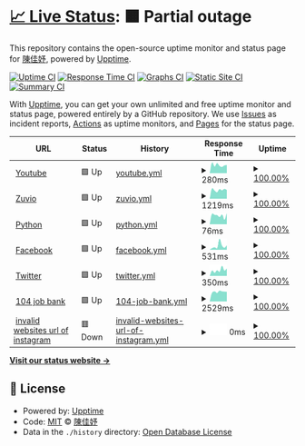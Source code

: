 # [📈 Live Status](https://chen905.github.io/upptime_implement): <!--live status--> **🟧 Partial outage**

This repository contains the open-source uptime monitor and status page for [陳佳妤](https://im.mgt.ncu.edu.tw/), powered by [Upptime](https://github.com/upptime/upptime).

[![Uptime CI](https://github.com/chen905/upptime_implement/workflows/Uptime%20CI/badge.svg)](https://github.com/chen905/upptime_implement/actions?query=workflow%3A%22Uptime+CI%22)
[![Response Time CI](https://github.com/chen905/upptime_implement/workflows/Response%20Time%20CI/badge.svg)](https://github.com/chen905/upptime_implement/actions?query=workflow%3A%22Response+Time+CI%22)
[![Graphs CI](https://github.com/chen905/upptime_implement/workflows/Graphs%20CI/badge.svg)](https://github.com/chen905/upptime_implement/actions?query=workflow%3A%22Graphs+CI%22)
[![Static Site CI](https://github.com/chen905/upptime_implement/workflows/Static%20Site%20CI/badge.svg)](https://github.com/chen905/upptime_implement/actions?query=workflow%3A%22Static+Site+CI%22)
[![Summary CI](https://github.com/chen905/upptime_implement/workflows/Summary%20CI/badge.svg)](https://github.com/chen905/upptime_implement/actions?query=workflow%3A%22Summary+CI%22)

With [Upptime](https://upptime.js.org), you can get your own unlimited and free uptime monitor and status page, powered entirely by a GitHub repository. We use [Issues](https://github.com/chen905/upptime_implement/issues) as incident reports, [Actions](https://github.com/chen905/upptime_implement/actions) as uptime monitors, and [Pages](https://chen905.github.io/upptime_implement) for the status page.

<!--start: status pages-->
<!-- This summary is generated by Upptime (https://github.com/upptime/upptime) -->
<!-- Do not edit this manually, your changes will be overwritten -->
<!-- prettier-ignore -->
| URL | Status | History | Response Time | Uptime |
| --- | ------ | ------- | ------------- | ------ |
| <img alt="" src="https://favicons.githubusercontent.com/www.youtube.com" height="13"> [Youtube](https://www.youtube.com) | 🟩 Up | [youtube.yml](https://github.com/chen905/upptime_implement/commits/HEAD/history/youtube.yml) | <details><summary><img alt="Response time graph" src="./graphs/youtube/response-time-week.png" height="20"> 280ms</summary><br><a href="https://chen905.github.io/upptime_implement/history/youtube"><img alt="Response time 270" src="https://img.shields.io/endpoint?url=https%3A%2F%2Fraw.githubusercontent.com%2Fchen905%2Fupptime_implement%2FHEAD%2Fapi%2Fyoutube%2Fresponse-time.json"></a><br><a href="https://chen905.github.io/upptime_implement/history/youtube"><img alt="24-hour response time 284" src="https://img.shields.io/endpoint?url=https%3A%2F%2Fraw.githubusercontent.com%2Fchen905%2Fupptime_implement%2FHEAD%2Fapi%2Fyoutube%2Fresponse-time-day.json"></a><br><a href="https://chen905.github.io/upptime_implement/history/youtube"><img alt="7-day response time 280" src="https://img.shields.io/endpoint?url=https%3A%2F%2Fraw.githubusercontent.com%2Fchen905%2Fupptime_implement%2FHEAD%2Fapi%2Fyoutube%2Fresponse-time-week.json"></a><br><a href="https://chen905.github.io/upptime_implement/history/youtube"><img alt="30-day response time 270" src="https://img.shields.io/endpoint?url=https%3A%2F%2Fraw.githubusercontent.com%2Fchen905%2Fupptime_implement%2FHEAD%2Fapi%2Fyoutube%2Fresponse-time-month.json"></a><br><a href="https://chen905.github.io/upptime_implement/history/youtube"><img alt="1-year response time 270" src="https://img.shields.io/endpoint?url=https%3A%2F%2Fraw.githubusercontent.com%2Fchen905%2Fupptime_implement%2FHEAD%2Fapi%2Fyoutube%2Fresponse-time-year.json"></a></details> | <details><summary><a href="https://chen905.github.io/upptime_implement/history/youtube">100.00%</a></summary><a href="https://chen905.github.io/upptime_implement/history/youtube"><img alt="All-time uptime 100.00%" src="https://img.shields.io/endpoint?url=https%3A%2F%2Fraw.githubusercontent.com%2Fchen905%2Fupptime_implement%2FHEAD%2Fapi%2Fyoutube%2Fuptime.json"></a><br><a href="https://chen905.github.io/upptime_implement/history/youtube"><img alt="24-hour uptime 100.00%" src="https://img.shields.io/endpoint?url=https%3A%2F%2Fraw.githubusercontent.com%2Fchen905%2Fupptime_implement%2FHEAD%2Fapi%2Fyoutube%2Fuptime-day.json"></a><br><a href="https://chen905.github.io/upptime_implement/history/youtube"><img alt="7-day uptime 100.00%" src="https://img.shields.io/endpoint?url=https%3A%2F%2Fraw.githubusercontent.com%2Fchen905%2Fupptime_implement%2FHEAD%2Fapi%2Fyoutube%2Fuptime-week.json"></a><br><a href="https://chen905.github.io/upptime_implement/history/youtube"><img alt="30-day uptime 100.00%" src="https://img.shields.io/endpoint?url=https%3A%2F%2Fraw.githubusercontent.com%2Fchen905%2Fupptime_implement%2FHEAD%2Fapi%2Fyoutube%2Fuptime-month.json"></a><br><a href="https://chen905.github.io/upptime_implement/history/youtube"><img alt="1-year uptime 100.00%" src="https://img.shields.io/endpoint?url=https%3A%2F%2Fraw.githubusercontent.com%2Fchen905%2Fupptime_implement%2FHEAD%2Fapi%2Fyoutube%2Fuptime-year.json"></a></details>
| <img alt="" src="https://favicons.githubusercontent.com/irs.zuvio.com.tw" height="13"> [Zuvio](https://irs.zuvio.com.tw) | 🟩 Up | [zuvio.yml](https://github.com/chen905/upptime_implement/commits/HEAD/history/zuvio.yml) | <details><summary><img alt="Response time graph" src="./graphs/zuvio/response-time-week.png" height="20"> 1219ms</summary><br><a href="https://chen905.github.io/upptime_implement/history/zuvio"><img alt="Response time 1204" src="https://img.shields.io/endpoint?url=https%3A%2F%2Fraw.githubusercontent.com%2Fchen905%2Fupptime_implement%2FHEAD%2Fapi%2Fzuvio%2Fresponse-time.json"></a><br><a href="https://chen905.github.io/upptime_implement/history/zuvio"><img alt="24-hour response time 1219" src="https://img.shields.io/endpoint?url=https%3A%2F%2Fraw.githubusercontent.com%2Fchen905%2Fupptime_implement%2FHEAD%2Fapi%2Fzuvio%2Fresponse-time-day.json"></a><br><a href="https://chen905.github.io/upptime_implement/history/zuvio"><img alt="7-day response time 1219" src="https://img.shields.io/endpoint?url=https%3A%2F%2Fraw.githubusercontent.com%2Fchen905%2Fupptime_implement%2FHEAD%2Fapi%2Fzuvio%2Fresponse-time-week.json"></a><br><a href="https://chen905.github.io/upptime_implement/history/zuvio"><img alt="30-day response time 1204" src="https://img.shields.io/endpoint?url=https%3A%2F%2Fraw.githubusercontent.com%2Fchen905%2Fupptime_implement%2FHEAD%2Fapi%2Fzuvio%2Fresponse-time-month.json"></a><br><a href="https://chen905.github.io/upptime_implement/history/zuvio"><img alt="1-year response time 1204" src="https://img.shields.io/endpoint?url=https%3A%2F%2Fraw.githubusercontent.com%2Fchen905%2Fupptime_implement%2FHEAD%2Fapi%2Fzuvio%2Fresponse-time-year.json"></a></details> | <details><summary><a href="https://chen905.github.io/upptime_implement/history/zuvio">100.00%</a></summary><a href="https://chen905.github.io/upptime_implement/history/zuvio"><img alt="All-time uptime 100.00%" src="https://img.shields.io/endpoint?url=https%3A%2F%2Fraw.githubusercontent.com%2Fchen905%2Fupptime_implement%2FHEAD%2Fapi%2Fzuvio%2Fuptime.json"></a><br><a href="https://chen905.github.io/upptime_implement/history/zuvio"><img alt="24-hour uptime 100.00%" src="https://img.shields.io/endpoint?url=https%3A%2F%2Fraw.githubusercontent.com%2Fchen905%2Fupptime_implement%2FHEAD%2Fapi%2Fzuvio%2Fuptime-day.json"></a><br><a href="https://chen905.github.io/upptime_implement/history/zuvio"><img alt="7-day uptime 100.00%" src="https://img.shields.io/endpoint?url=https%3A%2F%2Fraw.githubusercontent.com%2Fchen905%2Fupptime_implement%2FHEAD%2Fapi%2Fzuvio%2Fuptime-week.json"></a><br><a href="https://chen905.github.io/upptime_implement/history/zuvio"><img alt="30-day uptime 100.00%" src="https://img.shields.io/endpoint?url=https%3A%2F%2Fraw.githubusercontent.com%2Fchen905%2Fupptime_implement%2FHEAD%2Fapi%2Fzuvio%2Fuptime-month.json"></a><br><a href="https://chen905.github.io/upptime_implement/history/zuvio"><img alt="1-year uptime 100.00%" src="https://img.shields.io/endpoint?url=https%3A%2F%2Fraw.githubusercontent.com%2Fchen905%2Fupptime_implement%2FHEAD%2Fapi%2Fzuvio%2Fuptime-year.json"></a></details>
| <img alt="" src="https://favicons.githubusercontent.com/www.python.org" height="13"> [Python](https://www.python.org) | 🟩 Up | [python.yml](https://github.com/chen905/upptime_implement/commits/HEAD/history/python.yml) | <details><summary><img alt="Response time graph" src="./graphs/python/response-time-week.png" height="20"> 76ms</summary><br><a href="https://chen905.github.io/upptime_implement/history/python"><img alt="Response time 70" src="https://img.shields.io/endpoint?url=https%3A%2F%2Fraw.githubusercontent.com%2Fchen905%2Fupptime_implement%2FHEAD%2Fapi%2Fpython%2Fresponse-time.json"></a><br><a href="https://chen905.github.io/upptime_implement/history/python"><img alt="24-hour response time 94" src="https://img.shields.io/endpoint?url=https%3A%2F%2Fraw.githubusercontent.com%2Fchen905%2Fupptime_implement%2FHEAD%2Fapi%2Fpython%2Fresponse-time-day.json"></a><br><a href="https://chen905.github.io/upptime_implement/history/python"><img alt="7-day response time 76" src="https://img.shields.io/endpoint?url=https%3A%2F%2Fraw.githubusercontent.com%2Fchen905%2Fupptime_implement%2FHEAD%2Fapi%2Fpython%2Fresponse-time-week.json"></a><br><a href="https://chen905.github.io/upptime_implement/history/python"><img alt="30-day response time 70" src="https://img.shields.io/endpoint?url=https%3A%2F%2Fraw.githubusercontent.com%2Fchen905%2Fupptime_implement%2FHEAD%2Fapi%2Fpython%2Fresponse-time-month.json"></a><br><a href="https://chen905.github.io/upptime_implement/history/python"><img alt="1-year response time 70" src="https://img.shields.io/endpoint?url=https%3A%2F%2Fraw.githubusercontent.com%2Fchen905%2Fupptime_implement%2FHEAD%2Fapi%2Fpython%2Fresponse-time-year.json"></a></details> | <details><summary><a href="https://chen905.github.io/upptime_implement/history/python">100.00%</a></summary><a href="https://chen905.github.io/upptime_implement/history/python"><img alt="All-time uptime 100.00%" src="https://img.shields.io/endpoint?url=https%3A%2F%2Fraw.githubusercontent.com%2Fchen905%2Fupptime_implement%2FHEAD%2Fapi%2Fpython%2Fuptime.json"></a><br><a href="https://chen905.github.io/upptime_implement/history/python"><img alt="24-hour uptime 100.00%" src="https://img.shields.io/endpoint?url=https%3A%2F%2Fraw.githubusercontent.com%2Fchen905%2Fupptime_implement%2FHEAD%2Fapi%2Fpython%2Fuptime-day.json"></a><br><a href="https://chen905.github.io/upptime_implement/history/python"><img alt="7-day uptime 100.00%" src="https://img.shields.io/endpoint?url=https%3A%2F%2Fraw.githubusercontent.com%2Fchen905%2Fupptime_implement%2FHEAD%2Fapi%2Fpython%2Fuptime-week.json"></a><br><a href="https://chen905.github.io/upptime_implement/history/python"><img alt="30-day uptime 100.00%" src="https://img.shields.io/endpoint?url=https%3A%2F%2Fraw.githubusercontent.com%2Fchen905%2Fupptime_implement%2FHEAD%2Fapi%2Fpython%2Fuptime-month.json"></a><br><a href="https://chen905.github.io/upptime_implement/history/python"><img alt="1-year uptime 100.00%" src="https://img.shields.io/endpoint?url=https%3A%2F%2Fraw.githubusercontent.com%2Fchen905%2Fupptime_implement%2FHEAD%2Fapi%2Fpython%2Fuptime-year.json"></a></details>
| <img alt="" src="https://favicons.githubusercontent.com/www.facebook.com" height="13"> [Facebook](https://www.facebook.com) | 🟩 Up | [facebook.yml](https://github.com/chen905/upptime_implement/commits/HEAD/history/facebook.yml) | <details><summary><img alt="Response time graph" src="./graphs/facebook/response-time-week.png" height="20"> 531ms</summary><br><a href="https://chen905.github.io/upptime_implement/history/facebook"><img alt="Response time 363" src="https://img.shields.io/endpoint?url=https%3A%2F%2Fraw.githubusercontent.com%2Fchen905%2Fupptime_implement%2FHEAD%2Fapi%2Ffacebook%2Fresponse-time.json"></a><br><a href="https://chen905.github.io/upptime_implement/history/facebook"><img alt="24-hour response time 601" src="https://img.shields.io/endpoint?url=https%3A%2F%2Fraw.githubusercontent.com%2Fchen905%2Fupptime_implement%2FHEAD%2Fapi%2Ffacebook%2Fresponse-time-day.json"></a><br><a href="https://chen905.github.io/upptime_implement/history/facebook"><img alt="7-day response time 531" src="https://img.shields.io/endpoint?url=https%3A%2F%2Fraw.githubusercontent.com%2Fchen905%2Fupptime_implement%2FHEAD%2Fapi%2Ffacebook%2Fresponse-time-week.json"></a><br><a href="https://chen905.github.io/upptime_implement/history/facebook"><img alt="30-day response time 363" src="https://img.shields.io/endpoint?url=https%3A%2F%2Fraw.githubusercontent.com%2Fchen905%2Fupptime_implement%2FHEAD%2Fapi%2Ffacebook%2Fresponse-time-month.json"></a><br><a href="https://chen905.github.io/upptime_implement/history/facebook"><img alt="1-year response time 363" src="https://img.shields.io/endpoint?url=https%3A%2F%2Fraw.githubusercontent.com%2Fchen905%2Fupptime_implement%2FHEAD%2Fapi%2Ffacebook%2Fresponse-time-year.json"></a></details> | <details><summary><a href="https://chen905.github.io/upptime_implement/history/facebook">100.00%</a></summary><a href="https://chen905.github.io/upptime_implement/history/facebook"><img alt="All-time uptime 100.00%" src="https://img.shields.io/endpoint?url=https%3A%2F%2Fraw.githubusercontent.com%2Fchen905%2Fupptime_implement%2FHEAD%2Fapi%2Ffacebook%2Fuptime.json"></a><br><a href="https://chen905.github.io/upptime_implement/history/facebook"><img alt="24-hour uptime 100.00%" src="https://img.shields.io/endpoint?url=https%3A%2F%2Fraw.githubusercontent.com%2Fchen905%2Fupptime_implement%2FHEAD%2Fapi%2Ffacebook%2Fuptime-day.json"></a><br><a href="https://chen905.github.io/upptime_implement/history/facebook"><img alt="7-day uptime 100.00%" src="https://img.shields.io/endpoint?url=https%3A%2F%2Fraw.githubusercontent.com%2Fchen905%2Fupptime_implement%2FHEAD%2Fapi%2Ffacebook%2Fuptime-week.json"></a><br><a href="https://chen905.github.io/upptime_implement/history/facebook"><img alt="30-day uptime 100.00%" src="https://img.shields.io/endpoint?url=https%3A%2F%2Fraw.githubusercontent.com%2Fchen905%2Fupptime_implement%2FHEAD%2Fapi%2Ffacebook%2Fuptime-month.json"></a><br><a href="https://chen905.github.io/upptime_implement/history/facebook"><img alt="1-year uptime 100.00%" src="https://img.shields.io/endpoint?url=https%3A%2F%2Fraw.githubusercontent.com%2Fchen905%2Fupptime_implement%2FHEAD%2Fapi%2Ffacebook%2Fuptime-year.json"></a></details>
| <img alt="" src="https://favicons.githubusercontent.com/twitter.com" height="13"> [Twitter](https://twitter.com) | 🟩 Up | [twitter.yml](https://github.com/chen905/upptime_implement/commits/HEAD/history/twitter.yml) | <details><summary><img alt="Response time graph" src="./graphs/twitter/response-time-week.png" height="20"> 350ms</summary><br><a href="https://chen905.github.io/upptime_implement/history/twitter"><img alt="Response time 295" src="https://img.shields.io/endpoint?url=https%3A%2F%2Fraw.githubusercontent.com%2Fchen905%2Fupptime_implement%2FHEAD%2Fapi%2Ftwitter%2Fresponse-time.json"></a><br><a href="https://chen905.github.io/upptime_implement/history/twitter"><img alt="24-hour response time 441" src="https://img.shields.io/endpoint?url=https%3A%2F%2Fraw.githubusercontent.com%2Fchen905%2Fupptime_implement%2FHEAD%2Fapi%2Ftwitter%2Fresponse-time-day.json"></a><br><a href="https://chen905.github.io/upptime_implement/history/twitter"><img alt="7-day response time 350" src="https://img.shields.io/endpoint?url=https%3A%2F%2Fraw.githubusercontent.com%2Fchen905%2Fupptime_implement%2FHEAD%2Fapi%2Ftwitter%2Fresponse-time-week.json"></a><br><a href="https://chen905.github.io/upptime_implement/history/twitter"><img alt="30-day response time 295" src="https://img.shields.io/endpoint?url=https%3A%2F%2Fraw.githubusercontent.com%2Fchen905%2Fupptime_implement%2FHEAD%2Fapi%2Ftwitter%2Fresponse-time-month.json"></a><br><a href="https://chen905.github.io/upptime_implement/history/twitter"><img alt="1-year response time 295" src="https://img.shields.io/endpoint?url=https%3A%2F%2Fraw.githubusercontent.com%2Fchen905%2Fupptime_implement%2FHEAD%2Fapi%2Ftwitter%2Fresponse-time-year.json"></a></details> | <details><summary><a href="https://chen905.github.io/upptime_implement/history/twitter">100.00%</a></summary><a href="https://chen905.github.io/upptime_implement/history/twitter"><img alt="All-time uptime 100.00%" src="https://img.shields.io/endpoint?url=https%3A%2F%2Fraw.githubusercontent.com%2Fchen905%2Fupptime_implement%2FHEAD%2Fapi%2Ftwitter%2Fuptime.json"></a><br><a href="https://chen905.github.io/upptime_implement/history/twitter"><img alt="24-hour uptime 100.00%" src="https://img.shields.io/endpoint?url=https%3A%2F%2Fraw.githubusercontent.com%2Fchen905%2Fupptime_implement%2FHEAD%2Fapi%2Ftwitter%2Fuptime-day.json"></a><br><a href="https://chen905.github.io/upptime_implement/history/twitter"><img alt="7-day uptime 100.00%" src="https://img.shields.io/endpoint?url=https%3A%2F%2Fraw.githubusercontent.com%2Fchen905%2Fupptime_implement%2FHEAD%2Fapi%2Ftwitter%2Fuptime-week.json"></a><br><a href="https://chen905.github.io/upptime_implement/history/twitter"><img alt="30-day uptime 100.00%" src="https://img.shields.io/endpoint?url=https%3A%2F%2Fraw.githubusercontent.com%2Fchen905%2Fupptime_implement%2FHEAD%2Fapi%2Ftwitter%2Fuptime-month.json"></a><br><a href="https://chen905.github.io/upptime_implement/history/twitter"><img alt="1-year uptime 100.00%" src="https://img.shields.io/endpoint?url=https%3A%2F%2Fraw.githubusercontent.com%2Fchen905%2Fupptime_implement%2FHEAD%2Fapi%2Ftwitter%2Fuptime-year.json"></a></details>
| <img alt="" src="https://favicons.githubusercontent.com/www.104.com.tw" height="13"> [104 job bank](https://www.104.com.tw) | 🟩 Up | [104-job-bank.yml](https://github.com/chen905/upptime_implement/commits/HEAD/history/104-job-bank.yml) | <details><summary><img alt="Response time graph" src="./graphs/104-job-bank/response-time-week.png" height="20"> 2529ms</summary><br><a href="https://chen905.github.io/upptime_implement/history/104-job-bank"><img alt="Response time 2713" src="https://img.shields.io/endpoint?url=https%3A%2F%2Fraw.githubusercontent.com%2Fchen905%2Fupptime_implement%2FHEAD%2Fapi%2F104-job-bank%2Fresponse-time.json"></a><br><a href="https://chen905.github.io/upptime_implement/history/104-job-bank"><img alt="24-hour response time 2516" src="https://img.shields.io/endpoint?url=https%3A%2F%2Fraw.githubusercontent.com%2Fchen905%2Fupptime_implement%2FHEAD%2Fapi%2F104-job-bank%2Fresponse-time-day.json"></a><br><a href="https://chen905.github.io/upptime_implement/history/104-job-bank"><img alt="7-day response time 2529" src="https://img.shields.io/endpoint?url=https%3A%2F%2Fraw.githubusercontent.com%2Fchen905%2Fupptime_implement%2FHEAD%2Fapi%2F104-job-bank%2Fresponse-time-week.json"></a><br><a href="https://chen905.github.io/upptime_implement/history/104-job-bank"><img alt="30-day response time 2713" src="https://img.shields.io/endpoint?url=https%3A%2F%2Fraw.githubusercontent.com%2Fchen905%2Fupptime_implement%2FHEAD%2Fapi%2F104-job-bank%2Fresponse-time-month.json"></a><br><a href="https://chen905.github.io/upptime_implement/history/104-job-bank"><img alt="1-year response time 2713" src="https://img.shields.io/endpoint?url=https%3A%2F%2Fraw.githubusercontent.com%2Fchen905%2Fupptime_implement%2FHEAD%2Fapi%2F104-job-bank%2Fresponse-time-year.json"></a></details> | <details><summary><a href="https://chen905.github.io/upptime_implement/history/104-job-bank">100.00%</a></summary><a href="https://chen905.github.io/upptime_implement/history/104-job-bank"><img alt="All-time uptime 100.00%" src="https://img.shields.io/endpoint?url=https%3A%2F%2Fraw.githubusercontent.com%2Fchen905%2Fupptime_implement%2FHEAD%2Fapi%2F104-job-bank%2Fuptime.json"></a><br><a href="https://chen905.github.io/upptime_implement/history/104-job-bank"><img alt="24-hour uptime 100.00%" src="https://img.shields.io/endpoint?url=https%3A%2F%2Fraw.githubusercontent.com%2Fchen905%2Fupptime_implement%2FHEAD%2Fapi%2F104-job-bank%2Fuptime-day.json"></a><br><a href="https://chen905.github.io/upptime_implement/history/104-job-bank"><img alt="7-day uptime 100.00%" src="https://img.shields.io/endpoint?url=https%3A%2F%2Fraw.githubusercontent.com%2Fchen905%2Fupptime_implement%2FHEAD%2Fapi%2F104-job-bank%2Fuptime-week.json"></a><br><a href="https://chen905.github.io/upptime_implement/history/104-job-bank"><img alt="30-day uptime 100.00%" src="https://img.shields.io/endpoint?url=https%3A%2F%2Fraw.githubusercontent.com%2Fchen905%2Fupptime_implement%2FHEAD%2Fapi%2F104-job-bank%2Fuptime-month.json"></a><br><a href="https://chen905.github.io/upptime_implement/history/104-job-bank"><img alt="1-year uptime 100.00%" src="https://img.shields.io/endpoint?url=https%3A%2F%2Fraw.githubusercontent.com%2Fchen905%2Fupptime_implement%2FHEAD%2Fapi%2F104-job-bank%2Fuptime-year.json"></a></details>
| <img alt="" src="https://favicons.githubusercontent.com/www.ingram.com" height="13"> [invalid websites url of instagram](https://www.ingram.com) | 🟥 Down | [invalid-websites-url-of-instagram.yml](https://github.com/chen905/upptime_implement/commits/HEAD/history/invalid-websites-url-of-instagram.yml) | <details><summary><img alt="Response time graph" src="./graphs/invalid-websites-url-of-instagram/response-time-week.png" height="20"> 0ms</summary><br><a href="https://chen905.github.io/upptime_implement/history/invalid-websites-url-of-instagram"><img alt="Response time 0" src="https://img.shields.io/endpoint?url=https%3A%2F%2Fraw.githubusercontent.com%2Fchen905%2Fupptime_implement%2FHEAD%2Fapi%2Finvalid-websites-url-of-instagram%2Fresponse-time.json"></a><br><a href="https://chen905.github.io/upptime_implement/history/invalid-websites-url-of-instagram"><img alt="24-hour response time 0" src="https://img.shields.io/endpoint?url=https%3A%2F%2Fraw.githubusercontent.com%2Fchen905%2Fupptime_implement%2FHEAD%2Fapi%2Finvalid-websites-url-of-instagram%2Fresponse-time-day.json"></a><br><a href="https://chen905.github.io/upptime_implement/history/invalid-websites-url-of-instagram"><img alt="7-day response time 0" src="https://img.shields.io/endpoint?url=https%3A%2F%2Fraw.githubusercontent.com%2Fchen905%2Fupptime_implement%2FHEAD%2Fapi%2Finvalid-websites-url-of-instagram%2Fresponse-time-week.json"></a><br><a href="https://chen905.github.io/upptime_implement/history/invalid-websites-url-of-instagram"><img alt="30-day response time 0" src="https://img.shields.io/endpoint?url=https%3A%2F%2Fraw.githubusercontent.com%2Fchen905%2Fupptime_implement%2FHEAD%2Fapi%2Finvalid-websites-url-of-instagram%2Fresponse-time-month.json"></a><br><a href="https://chen905.github.io/upptime_implement/history/invalid-websites-url-of-instagram"><img alt="1-year response time 0" src="https://img.shields.io/endpoint?url=https%3A%2F%2Fraw.githubusercontent.com%2Fchen905%2Fupptime_implement%2FHEAD%2Fapi%2Finvalid-websites-url-of-instagram%2Fresponse-time-year.json"></a></details> | <details><summary><a href="https://chen905.github.io/upptime_implement/history/invalid-websites-url-of-instagram">100.00%</a></summary><a href="https://chen905.github.io/upptime_implement/history/invalid-websites-url-of-instagram"><img alt="All-time uptime 100.00%" src="https://img.shields.io/endpoint?url=https%3A%2F%2Fraw.githubusercontent.com%2Fchen905%2Fupptime_implement%2FHEAD%2Fapi%2Finvalid-websites-url-of-instagram%2Fuptime.json"></a><br><a href="https://chen905.github.io/upptime_implement/history/invalid-websites-url-of-instagram"><img alt="24-hour uptime 100.00%" src="https://img.shields.io/endpoint?url=https%3A%2F%2Fraw.githubusercontent.com%2Fchen905%2Fupptime_implement%2FHEAD%2Fapi%2Finvalid-websites-url-of-instagram%2Fuptime-day.json"></a><br><a href="https://chen905.github.io/upptime_implement/history/invalid-websites-url-of-instagram"><img alt="7-day uptime 100.00%" src="https://img.shields.io/endpoint?url=https%3A%2F%2Fraw.githubusercontent.com%2Fchen905%2Fupptime_implement%2FHEAD%2Fapi%2Finvalid-websites-url-of-instagram%2Fuptime-week.json"></a><br><a href="https://chen905.github.io/upptime_implement/history/invalid-websites-url-of-instagram"><img alt="30-day uptime 100.00%" src="https://img.shields.io/endpoint?url=https%3A%2F%2Fraw.githubusercontent.com%2Fchen905%2Fupptime_implement%2FHEAD%2Fapi%2Finvalid-websites-url-of-instagram%2Fuptime-month.json"></a><br><a href="https://chen905.github.io/upptime_implement/history/invalid-websites-url-of-instagram"><img alt="1-year uptime 100.00%" src="https://img.shields.io/endpoint?url=https%3A%2F%2Fraw.githubusercontent.com%2Fchen905%2Fupptime_implement%2FHEAD%2Fapi%2Finvalid-websites-url-of-instagram%2Fuptime-year.json"></a></details>

<!--end: status pages-->

[**Visit our status website →**](https://chen905.github.io/upptime_implement)

## 📄 License

- Powered by: [Upptime](https://github.com/upptime/upptime)
- Code: [MIT](./LICENSE) © [陳佳妤](https://im.mgt.ncu.edu.tw/)
- Data in the `./history` directory: [Open Database License](https://opendatacommons.org/licenses/odbl/1-0/)

